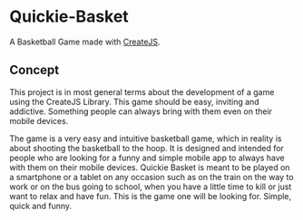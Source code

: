 # Quickie-Basket
A Basketball Game made with [CreateJS](http://createjs.com/).

## Concept
This project is in most general terms about the development of a game using the CreateJS Library. This game should be easy, inviting and addictive. Something people can always bring with them even on their mobile devices.

The game is a very easy and intuitive basketball game, which in reality is about shooting the basketball to the hoop. It is designed and intended for people who are looking for a funny and simple mobile app to always have with them on their mobile devices. Quickie Basket is meant to be played on a smartphone or a tablet on any occasion such as on the train on the way to work or on the bus going to school, when you have a little time to kill or just want to relax and have fun. This is the game one will be looking for.
Simple, quick and funny.
